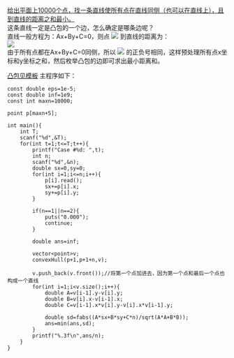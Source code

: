 [给出平面上10000个点，找一条直线使所有点在直线同侧（也可以在直线上），且到直线的距离之和最小。](https://uva.onlinejudge.org/index.php?option=com_onlinejudge&Itemid=8&page=show_problem&problem=2109)  
这条直线一定是凸包的一个边，怎么确定是哪条边呢？  
直线一般方程为：Ax+By+C=0，则点
<img src="http://chart.apis.google.com/chart?cht=tx&chl=(%20x_%7B0%7D%2C%20y_%7B0%7D)">
到直线的距离为：  
<img src="http://chart.apis.google.com/chart?cht=tx&chl=%5Cfrac%7B%7CA%20x_%7B0%7D%2BB%20y_%7B0%7D%2BC%7C%7D%7B%20%5Csqrt%7B%20A%5E%7B2%7D%2B%20B%5E%7B2%7D%7D%20%7D%20">  
由于所有点都在Ax+By+C=0同侧，所以
<img src="http://chart.apis.google.com/chart?cht=tx&chl=A%20x_%7B0%7D%2BB%20y_%7B0%7D%2BC">
的正负号相同，这样预处理所有点x坐标和y坐标之和，然后枚举凸包的边即可求出最小距离和。 

[凸包见模板](https://github.com/poluner/blog/blob/master/acm/computational-geometry/%E6%A8%A1%E6%9D%BF%E5%87%B8%E5%8C%85andrew%E7%AE%97%E6%B3%95.md)
主程序如下：  
```
const double eps=1e-5;
const double inf=1e9;
const int maxn=10000;

point p[maxn+5];

int main(){
    int T;
    scanf("%d",&T);
    for(int t=1;t<=T;t++){
        printf("Case #%d: ",t);
        int n;
        scanf("%d",&n);
        double sx=0,sy=0;
        for(int i=1;i<=n;i++){
            p[i].read();
            sx+=p[i].x;
            sy+=p[i].y;
        }

        if(n==1||n==2){
            puts("0.000");
            continue;
        }

        double ans=inf;

        vector<point>v;
        convexHull(p+1,p+1+n,v);

        v.push_back(v.front());//将第一个点加进去，因为第一个点和最后一个点也构成一个直线
        for(int i=1;i<v.size();i++){
            double A=v[i-1].y-v[i].y;
            double B=v[i].x-v[i-1].x;
            double C=v[i-1].x*v[i].y-v[i].x*v[i-1].y;

            double sd=fabs((A*sx+B*sy+C*n)/sqrt(A*A+B*B));
            ans=min(ans,sd);
        }
        printf("%.3f\n",ans/n);
    }
}
```
